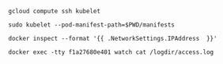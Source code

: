 ```
gcloud compute ssh kubelet
```

```
sudo kubelet --pod-manifest-path=$PWD/manifests
```

```
docker inspect --format '{{ .NetworkSettings.IPAddress  }}'
```

```
docker exec -tty f1a27680e401 watch cat /logdir/access.log
```

